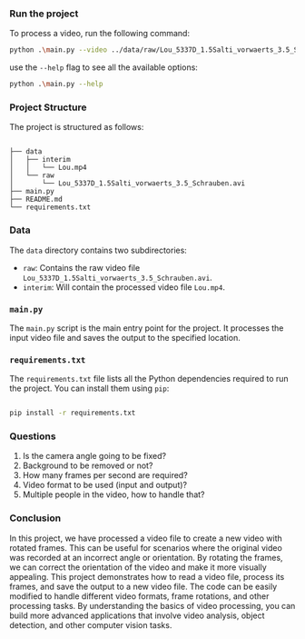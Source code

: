 

### Run the project

To process a video, run the following command:

```bash
python .\main.py --video ../data/raw/Lou_5337D_1.5Salti_vorwaerts_3.5_Schrauben.avi --output ../data/interim/Lou.mp4
```

use the `--help` flag to see all the available options:

```bash
python .\main.py --help
```

### Project Structure

The project is structured as follows:

```plaintext

├── data
│   ├── interim
│   │   └── Lou.mp4
│   └── raw
│       └── Lou_5337D_1.5Salti_vorwaerts_3.5_Schrauben.avi
├── main.py
├── README.md
└── requirements.txt

```

### Data

The `data` directory contains two subdirectories:

- `raw`: Contains the raw video file `Lou_5337D_1.5Salti_vorwaerts_3.5_Schrauben.avi`.
- `interim`: Will contain the processed video file `Lou.mp4`.

### `main.py`

The `main.py` script is the main entry point for the project. It processes the input video file and saves the output to the specified location.


### `requirements.txt`

The `requirements.txt` file lists all the Python dependencies required to run the project. You can install them using `pip`:

```bash

pip install -r requirements.txt

```

### Questions

1. Is the camera angle going to be fixed?
2. Background to be removed or not?
3. How many frames per second are required?
4. Video format to be used (input and output)?
5. Multiple people in the video, how to handle that?

### Conclusion

In this project, we have processed a video file to create a new video with rotated frames. This can be useful for scenarios where the original video was recorded at an incorrect angle or orientation. By rotating the frames, we can correct the orientation of the video and make it more visually appealing. This project demonstrates how to read a video file, process its frames, and save the output to a new video file. The code can be easily modified to handle different video formats, frame rotations, and other processing tasks. By understanding the basics of video processing, you can build more advanced applications that involve video analysis, object detection, and other computer vision tasks.